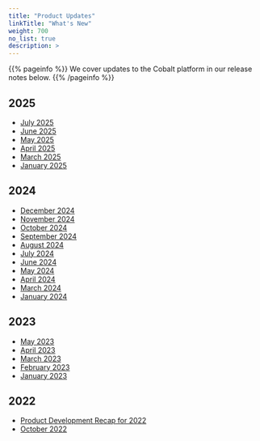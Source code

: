 ```yaml
---
title: "Product Updates"
linkTitle: "What's New"
weight: 700
no_list: true
description: >
---
```


{{% pageinfo %}}
We cover updates to the Cobalt platform in our release notes below.
{{% /pageinfo %}}

## 2025

- [July 2025](/product-updates/release-notes-July-2025/)
- [June 2025](/product-updates/release-notes-June-2025/)
- [May 2025](/product-updates/release-notes-May-2025/)
- [April 2025](/product-updates/release-notes-April-2025/)
- [March 2025](/product-updates/release-notes-March-2025/)
- [January 2025](/product-updates/release-notes-January-2025/)

## 2024

- [December 2024](/product-updates/release-notes-December-2024/)
- [November 2024](/product-updates/release-notes-November-2024/)
- [October 2024](/product-updates/release-notes-October-2024/)
- [September 2024](/product-updates/release-notes-September-2024/)
- [August 2024](/product-updates/release-notes-August-2024/)
- [July 2024](/product-updates/release-notes-July-2024/)
- [June 2024](/product-updates/release-notes-June-2024/)
- [May 2024](/product-updates/release-notes-may-2024/)
- [April 2024](/product-updates/release-notes-April-2024/)
- [March 2024](/product-updates/release-notes-march-2024/)
- [January 2024](/product-updates/release-notes-january-2024/)

## 2023

- [May 2023](https://www.cobalt.io/blog/cobalt-release-blog-may-2023)
- [April 2023](https://www.cobalt.io/blog/cobalt-release-blog-april-2023)
- [March 2023](https://www.cobalt.io/blog/cobalt-release-blog-march-2023)
- [February 2023](https://www.cobalt.io/blog/cobalt-release-blog-february-2023)
- [January 2023](https://www.cobalt.io/blog/cobalt-release-blog-january-2023)

## 2022

- [Product Development Recap for 2022](https://www.cobalt.io/blog/product-development-recap-how-we-made-pentest-as-service-better-in-2022)
- [October 2022](https://www.cobalt.io/blog/cobalt-release-blog-october)
